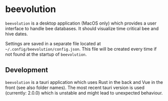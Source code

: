 # beevolution

`beevolution` is a desktop application (MacOS only) which provides a user interface to handle bee databases. It should visualize time critical bee and hive dates.

Settings are saved in a separate file located at `~/.config/beevolution/config.json`. This file will be created every time if not found at the startup of `beevolution`.

## Development

`beevolution` is a tauri application which uses Rust in the back and Vue in the front (see also folder names). The most recent tauri version is used (currently: 2.0.0) which is unstable and might lead to unexpected behaviour.
